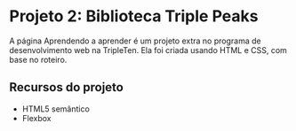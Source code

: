 # Projeto 2: Biblioteca Triple Peaks

A página Aprendendo a aprender é um projeto extra no programa de desenvolvimento web na TripleTen. Ela foi criada usando HTML e CSS, com base no roteiro.

## Recursos do projeto

- HTML5 semântico
- Flexbox
